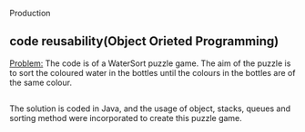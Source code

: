Production
 
## code reusability(Object Orieted Programming)

<Problem:>
The code is of a WaterSort puzzle game.
The aim of the puzzle is to sort the coloured water in the bottles until the colours in the bottles are of the same colour.

 
 ## <Solution :>
The solution is coded in Java, and the usage of object, stacks, queues and sorting method were incorporated to create this puzzle game.
